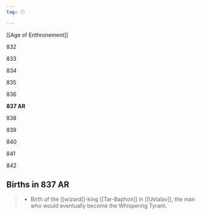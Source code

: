 ```yaml
---
tag: 🕛

---
```

[[Age of Enthronement]]


832

833

834

835

836

**837 AR**

838

839

840

841

842



## Births in 837 AR

>  - Birth of the [[wizard]]-king [[Tar-Baphon]] in [[Ustalav]], the man who would eventually become the Whispering Tyrant.






